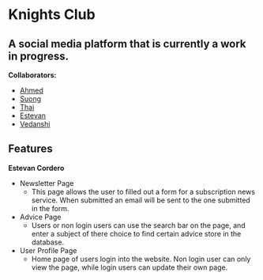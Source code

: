 # Knights Club
A social media platform that is currently a work in progress.
---
**Collaborators:**
- [Ahmed](https://github.com/a-hagar)
- [Suong](https://github.com/Suong-Tran)
- [Thai](https://github.com/thaivo)
- [Estevan](https://github.com/Estevan-C)
- [Vedanshi](https://github.com/Vedanshi15)

## Features

**Estevan Cordero**
- Newsletter Page
  - This page allows the user to filled out a form for a subscription news service. When submitted an email will be sent to the one submitted in the form.   
- Advice Page
  - Users or non login users can use the search bar on the page, and enter a subject of there choice to find certain advice store in the database. 
- User Profile Page
  - Home page of users login into the website. Non login user can only view the page, while login users can update their own page. 
